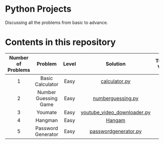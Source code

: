 # Python Projects

Discussing all the problems from basic to advance.


# Contents in this repository

|Number of Problems| Problem | Level | Solution | Tutorial Video | 
|:-:|:-:|:-:|:-:|:-:|
| 1 | Basic Calculator | Easy | [calculator.py](https://github.com/Anjitha95/Python-Projects/blob/main/calculator.py) | N/A| 
| 2| Number Guessing Game| Easy| [numberguessing.py](https://github.com/Anjitha95/Python-Projects/blob/main/numberguessing.py)|N/A|
|3| Youmate|Easy|[youtube_video_downloader.py](https://github.com/Anjitha95/Python-Projects/blob/main/youtube_video_downloader.py)|N/A|
|4| Hangman| Easy|[Hangam](https://github.com/Anjitha95/Python-Projects/tree/main/hangman)|N/A|
|5|Password Generator|Easy|[passwordgenerator.py](https://github.com/Anjitha95/Python-Projects/blob/main/passwordgenerator.py)|N/A|
